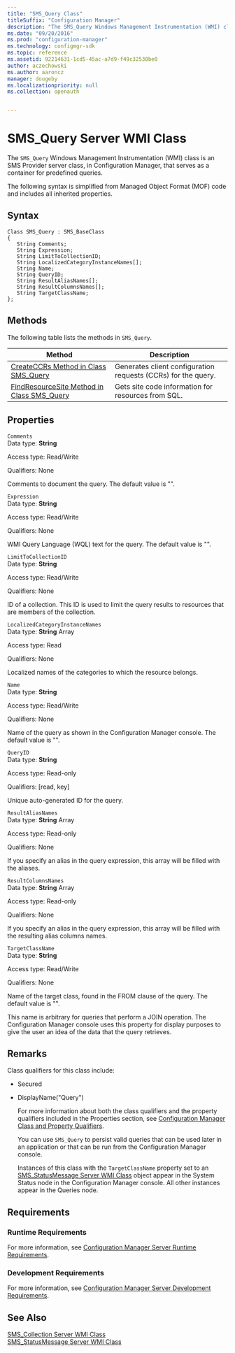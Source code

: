 ```yaml
---
title: "SMS_Query Class"
titleSuffix: "Configuration Manager"
description: "The SMS_Query Windows Management Instrumentation (WMI) class is an SMS Provider server class. It serves as a container for predefined queries."  
ms.date: "09/20/2016"
ms.prod: "configuration-manager"
ms.technology: configmgr-sdk
ms.topic: reference
ms.assetid: 92214631-1cd5-45ac-a7d9-f49c32530be0
author: aczechowski
ms.author: aaroncz
manager: dougeby
ms.localizationpriority: null
ms.collection: openauth


---
```

# SMS_Query Server WMI Class
The `SMS_Query` Windows Management Instrumentation (WMI) class is an SMS Provider server class, in Configuration Manager, that serves as a container for predefined queries.  

 The following syntax is simplified from Managed Object Format (MOF) code and includes all inherited properties.  

## Syntax  

```  
Class SMS_Query : SMS_BaseClass  
{  
   String Comments;  
   String Expression;  
   String LimitToCollectionID;  
   String LocalizedCategoryInstanceNames[];  
   String Name;  
   String QueryID;  
   String ResultAliasNames[];  
   String ResultColumnsNames[];  
   String TargetClassName;  
};  
```  

## Methods  
 The following table lists the methods in `SMS_Query`.  

|Method|Description|  
|------------|-----------------|  
|[CreateCCRs Method in Class SMS_Query](../../../../../develop/reference/core/clients/manage/createccrs-method-in-class-sms_query.md)|Generates client configuration requests (CCRs) for the query.|  
|[FindResourceSite Method in Class SMS_Query](../../../../../develop/reference/core/clients/manage/findresourcesite-method-in-class-sms_query.md)|Gets site code information for resources from SQL.|  

## Properties  
 `Comments`  
 Data type: **String**  

 Access type: Read/Write  

 Qualifiers: None  

 Comments to document the query. The default value is "".  

 `Expression`  
 Data type: **String**  

 Access type: Read/Write  

 Qualifiers: None  

 WMI Query Language (WQL) text for the query. The default value is "".  

 `LimitToCollectionID`  
 Data type: **String**  

 Access type: Read/Write  

 Qualifiers: None  

 ID of a collection. This ID is used to limit the query results to resources that are members of the collection.  

 `LocalizedCategoryInstanceNames`  
 Data type: **String** Array  

 Access type: Read  

 Qualifiers: None  

 Localized names of the categories to which the resource belongs.  

 `Name`  
 Data type: **String**  

 Access type: Read/Write  

 Qualifiers: None  

 Name of the query as shown in the Configuration Manager console. The default value is "".  

 `QueryID`  
 Data type: **String**  

 Access type: Read-only  

 Qualifiers: [read, key]  

 Unique auto-generated ID for the query.  

 `ResultAliasNames`  
 Data type: **String** Array  

 Access type: Read-only  

 Qualifiers: None  

 If you specify an alias in the query expression, this array will be filled with the aliases.  

 `ResultColumnsNames`  
 Data type: **String** Array  

 Access type: Read-only  

 Qualifiers: None  

 If you specify an alias in the query expression, this array will be filled with the resulting alias columns names.  

 `TargetClassName`  
 Data type: **String**  

 Access type: Read/Write  

 Qualifiers: None  

 Name of the target class, found in the FROM clause of the query. The default value is "".  

 This name is arbitrary for queries that perform a JOIN operation. The Configuration Manager console uses this property for display purposes to give the user an idea of the data that the query retrieves.  

## Remarks  
 Class qualifiers for this class include:  

- Secured  

- DisplayName("Query")  

  For more information about both the class qualifiers and the property qualifiers included in the Properties section, see [Configuration Manager Class and Property Qualifiers](../../../../../develop/reference/misc/class-and-property-qualifiers.md).  

  You can use `SMS_Query` to persist valid queries that can be used later in an application or that can be run from the Configuration Manager console.  

  Instances of this class with the `TargetClassName` property set to an [SMS_StatusMessage Server WMI Class](../../../../../develop/reference/core/servers/manage/sms_statusmessage-server-wmi-class.md) object appear in the System Status node in the Configuration Manager console. All other instances appear in the Queries node.  

## Requirements  

### Runtime Requirements  
 For more information, see [Configuration Manager Server Runtime Requirements](../../../../../develop/core/reqs/server-runtime-requirements.md).  

### Development Requirements  
 For more information, see [Configuration Manager Server Development Requirements](../../../../../develop/core/reqs/server-development-requirements.md).  

## See Also  
 [SMS_Collection Server WMI Class](../../../../../develop/reference/core/clients/collections/sms_collection-server-wmi-class.md)   
 [SMS_StatusMessage Server WMI Class](../../../../../develop/reference/core/servers/manage/sms_statusmessage-server-wmi-class.md)
